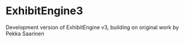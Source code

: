 # ExhibitEngine3
Development version of ExhibitEngine v3, building on original work by Pekka Saarinen
